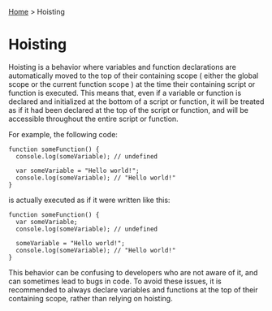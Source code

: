 [Home](../README.md) > Hoisting

# Hoisting

Hoisting is a behavior where variables and function declarations are automatically moved to the top of their containing scope ( either the global scope or the current function scope ) at the time their containing script or function is executed. This means that, even if a variable or function is declared and initialized at the bottom of a script or function, it will be treated as if it had been declared at the top of the script or function, and will be accessible throughout the entire script or function.

For example, the following code:

```
function someFunction() {
  console.log(someVariable); // undefined

  var someVariable = "Hello world!";
  console.log(someVariable); // "Hello world!"
}
```

is actually executed as if it were written like this:

```
function someFunction() {
  var someVariable;
  console.log(someVariable); // undefined

  someVariable = "Hello world!";
  console.log(someVariable); // "Hello world!"
}
```

This behavior can be confusing to developers who are not aware of it, and can sometimes lead to bugs in code. To avoid these issues, it is recommended to always declare variables and functions at the top of their containing scope, rather than relying on hoisting.

